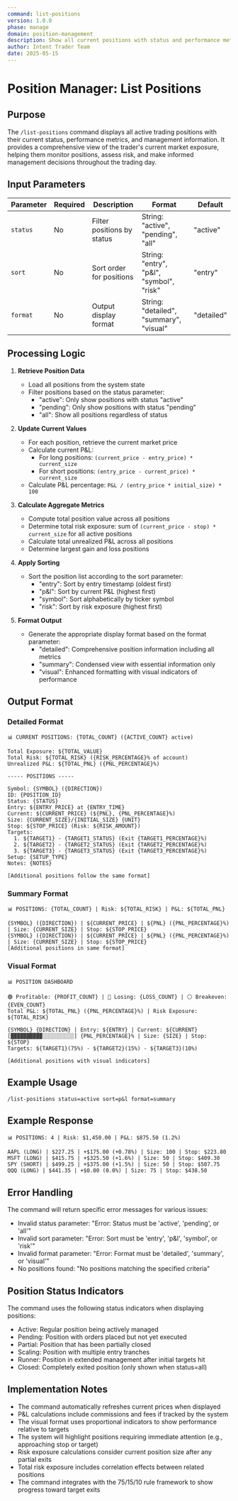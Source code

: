 ```yaml
---
command: list-positions
version: 1.0.0
phase: manage
domain: position-management
description: Show all current positions with status and performance metrics
author: Intent Trader Team
date: 2025-05-15
---
```


# Position Manager: List Positions

## Purpose
The `/list-positions` command displays all active trading positions with their current status, performance metrics, and management information. It provides a comprehensive view of the trader's current market exposure, helping them monitor positions, assess risk, and make informed management decisions throughout the trading day.

## Input Parameters

| Parameter | Required | Description | Format | Default |
|-----------|----------|-------------|--------|---------|
| `status` | No | Filter positions by status | String: "active", "pending", "all" | "active" |
| `sort` | No | Sort order for positions | String: "entry", "p&l", "symbol", "risk" | "entry" |
| `format` | No | Output display format | String: "detailed", "summary", "visual" | "detailed" |

## Processing Logic

1. **Retrieve Position Data**
   - Load all positions from the system state
   - Filter positions based on the status parameter:
     - "active": Only show positions with status "active"
     - "pending": Only show positions with status "pending"
     - "all": Show all positions regardless of status

2. **Update Current Values**
   - For each position, retrieve the current market price
   - Calculate current P&L:
     - For long positions: `(current_price - entry_price) * current_size`
     - For short positions: `(entry_price - current_price) * current_size`
   - Calculate P&L percentage: `P&L / (entry_price * initial_size) * 100`

3. **Calculate Aggregate Metrics**
   - Compute total position value across all positions
   - Determine total risk exposure: sum of `(current_price - stop) * current_size` for all active positions
   - Calculate total unrealized P&L across all positions
   - Determine largest gain and loss positions

4. **Apply Sorting**
   - Sort the position list according to the sort parameter:
     - "entry": Sort by entry timestamp (oldest first)
     - "p&l": Sort by current P&L (highest first)
     - "symbol": Sort alphabetically by ticker symbol
     - "risk": Sort by risk exposure (highest first)

5. **Format Output**
   - Generate the appropriate display format based on the format parameter:
     - "detailed": Comprehensive position information including all metrics
     - "summary": Condensed view with essential information only
     - "visual": Enhanced formatting with visual indicators of performance

## Output Format

### Detailed Format

```
📊 CURRENT POSITIONS: {TOTAL_COUNT} ({ACTIVE_COUNT} active)

Total Exposure: ${TOTAL_VALUE}
Total Risk: ${TOTAL_RISK} ({RISK_PERCENTAGE}% of account)
Unrealized P&L: ${TOTAL_PNL} ({PNL_PERCENTAGE}%)

----- POSITIONS -----

Symbol: {SYMBOL} ({DIRECTION})
ID: {POSITION_ID}
Status: {STATUS}
Entry: ${ENTRY_PRICE} at {ENTRY_TIME}
Current: ${CURRENT_PRICE} (${PNL}, {PNL_PERCENTAGE}%)
Size: {CURRENT_SIZE}/{INITIAL_SIZE} {UNIT}
Stop: ${STOP_PRICE} (Risk: ${RISK_AMOUNT})
Targets: 
  1. ${TARGET1} - {TARGET1_STATUS} (Exit {TARGET1_PERCENTAGE}%)
  2. ${TARGET2} - {TARGET2_STATUS} (Exit {TARGET2_PERCENTAGE}%)
  3. ${TARGET3} - {TARGET3_STATUS} (Exit {TARGET3_PERCENTAGE}%)
Setup: {SETUP_TYPE}
Notes: {NOTES}

[Additional positions follow the same format]
```

### Summary Format

```
📊 POSITIONS: {TOTAL_COUNT} | Risk: ${TOTAL_RISK} | P&L: ${TOTAL_PNL}

{SYMBOL} ({DIRECTION}) | ${CURRENT_PRICE} | ${PNL} ({PNL_PERCENTAGE}%) | Size: {CURRENT_SIZE} | Stop: ${STOP_PRICE}
{SYMBOL} ({DIRECTION}) | ${CURRENT_PRICE} | ${PNL} ({PNL_PERCENTAGE}%) | Size: {CURRENT_SIZE} | Stop: ${STOP_PRICE}
[Additional positions in same format]
```

### Visual Format

```
📊 POSITION DASHBOARD

🟢 Profitable: {PROFIT_COUNT} | 🔴 Losing: {LOSS_COUNT} | ⚪ Breakeven: {EVEN_COUNT}
Total P&L: ${TOTAL_PNL} ({PNL_PERCENTAGE}%) | Risk Exposure: ${TOTAL_RISK}

{SYMBOL} {DIRECTION} | Entry: ${ENTRY} | Current: ${CURRENT}
[▓▓▓▓▓▓▓▓▓▓░░░░░░░░░░] {PNL_PERCENTAGE}% | Size: {SIZE} | Stop: ${STOP}
Targets: ${TARGET1}(75%) - ${TARGET2}(15%) - ${TARGET3}(10%)

[Additional positions with visual indicators]
```

## Example Usage

```
/list-positions status=active sort=p&l format=summary
```

## Example Response

```
📊 POSITIONS: 4 | Risk: $1,450.00 | P&L: $875.50 (1.2%)

AAPL (LONG) | $227.25 | +$175.00 (+0.78%) | Size: 100 | Stop: $223.80
MSFT (LONG) | $415.75 | +$325.50 (+1.6%) | Size: 50 | Stop: $409.30
SPY (SHORT) | $499.25 | +$375.00 (+1.5%) | Size: 50 | Stop: $507.75
QQQ (LONG) | $441.35 | +$0.00 (0.0%) | Size: 75 | Stop: $438.50
```

## Error Handling

The command will return specific error messages for various issues:

- Invalid status parameter: "Error: Status must be 'active', 'pending', or 'all'"
- Invalid sort parameter: "Error: Sort must be 'entry', 'p&l', 'symbol', or 'risk'"
- Invalid format parameter: "Error: Format must be 'detailed', 'summary', or 'visual'"
- No positions found: "No positions matching the specified criteria"

## Position Status Indicators

The command uses the following status indicators when displaying positions:

- Active: Regular position being actively managed
- Pending: Position with orders placed but not yet executed
- Partial: Position that has been partially closed
- Scaling: Position with multiple entry tranches
- Runner: Position in extended management after initial targets hit
- Closed: Completely exited position (only shown when status=all)

## Implementation Notes

- The command automatically refreshes current prices when displayed
- P&L calculations include commissions and fees if tracked by the system
- The visual format uses proportional indicators to show performance relative to targets
- The system will highlight positions requiring immediate attention (e.g., approaching stop or target)
- Risk exposure calculations consider current position size after any partial exits
- Total risk exposure includes correlation effects between related positions
- The command integrates with the 75/15/10 rule framework to show progress toward target exits
